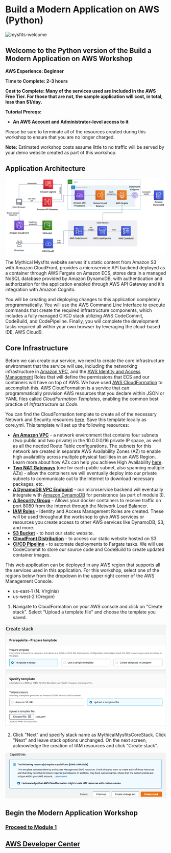 # Build a Modern Application on AWS (Python)

![mysfits-welcome](/images/module-1/mysfits-welcome.png)

## Welcome to the **Python** version of the Build a Modern Application on AWS Workshop

**AWS Experience: Beginner**

**Time to Complete: 2-3 hours**

**Cost to Complete: Many of the services used are included in the AWS Free Tier. For those that are not, the sample application will cost, in total, less than $1/day.**

**Tutorial Prereqs:**

* **An AWS Account and Administrator-level access to it**

Please be sure to terminate all of the resources created during this workshop to ensure that you are no longer charged.

**Note:**  Estimated workshop costs assume little to no traffic will be served by your demo website created as part of this workshop.

## Application Architecture

![Application Architecture](/images/arch-diagram.png)

The Mythical Mysfits website serves it's static content from Amazon S3 with Amazon CloudFront, provides a microservice API backend deployed as a container through AWS Fargate on Amazon ECS, stores data in a managed NoSQL database provided by Amazon DynamoDB, with authentication and authorization for the application enabled through AWS API Gateway and it's integration with Amazon Cognito.

You will be creating and deploying changes to this application completely programmatically. You will use the AWS Command Line Interface to execute commands that create the required infrastructure components, which includes a fully managed CI/CD stack utilizing AWS CodeCommit, CodeBuild, and CodePipeline.  Finally, you will complete the development tasks required all within your own browser by leveraging the cloud-based IDE, AWS Cloud9.

## Core Infrastructure

Before we can create our service, we need to create the core infrastructure environment that the service will use, including the networking infrastructure in [Amazon VPC](https://aws.amazon.com/vpc/), and the [AWS Identity and Access Management](https://aws.amazon.com/iam/) Roles that will define the permissions that ECS and our containers will have on top of AWS.  We have used [AWS CloudFormation](https://aws.amazon.com/cloudformation/) to accomplish this. AWS CloudFormation is a service that can programmatically provision AWS resources that you declare within JSON or YAML files called *CloudFormation Templates*, enabling the common best practice of *Infrastructure as Code*.  

You can find the CloudFormation template to create all of the necessary Network and Security resources [here](module-2/cfn/core.yml). Save this template locally as core.yml. This template will set up the following resources:

* [**An Amazon VPC**](https://aws.amazon.com/vpc/) - a network environment that contains four subnets (two public and two private) in the 10.0.0.0/16 private IP space, as well as all the needed Route Table configurations.  The subnets for this network are created in separate AWS Availability Zones (AZ) to enable high availability across multiple physical facilities in an AWS Region. Learn more about how AZs can help you achieve High Availability [here](https://docs.aws.amazon.com/AmazonRDS/latest/UserGuide/Concepts.RegionsAndAvailabilityZones.html).
* [**Two NAT Gateways**](https://docs.aws.amazon.com/vpc/latest/userguide/vpc-nat-gateway.html) (one for each public subnet, also spanning multiple AZs) - allow the containers we will eventually deploy into our private subnets to communicate out to the Internet to download necessary packages, etc.
* [**A DynamoDB VPC Endpoint**](https://docs.aws.amazon.com/amazondynamodb/latest/developerguide/vpc-endpoints-dynamodb.html) - our microservice backend will eventually integrate with [Amazon DynamoDB](https://aws.amazon.com/dynamodb/) for persistence (as part of module 3).
* [**A Security Group**](https://docs.aws.amazon.com/vpc/latest/userguide/VPC_SecurityGroups.html) - Allows your docker containers to receive traffic on port 8080 from the Internet through the Network Load Balancer.
* [**IAM Roles**](https://docs.aws.amazon.com/IAM/latest/UserGuide/id_roles.html) - Identity and Access Management Roles are created. These will be used throughout the workshop to give AWS services or resources you create access to other AWS services like DynamoDB, S3, and more.
* [**S3 Bucket**](https://docs.aws.amazon.com/AmazonS3/latest/dev/WebsiteHosting.html) - to host our static website.
* [**CloudFront Distribution**](https://docs.aws.amazon.com/AmazonCloudFront/latest/DeveloperGuide/distribution-overview.html) - to access our static website hosted on S3.
* [**CI/CD Pipeline**](https://docs.aws.amazon.com/AmazonECS/latest/developerguide/ecs-cd-pipeline.html) - to automate deployments to Fargate tasks. We will use CodeCommit to store our source code and CodeBuild to create updated container images.

This web application can be deployed in any AWS region that supports all the services used in this application. For this workshop, select one of the regions below from the dropdown in the upper right corner of the AWS Management Console.

* us-east-1 (N. Virginia)
* us-west-2 (Oregon)

1. Navigate to CloudFormation on your AWS console and click on "Create stack". Select "Upload a template file" and choose the template you saved.

![cfn-upload-template](/images/cfn-upload-template.png)

2. Click "Next" and specify stack name as MythicalMysfitsCoreStack. Click "Next" and leave stack options unchanged. On the next screen, acknowledge the creation of IAM resources and click "Create stack".

![cfn-create-stack](/images/cfn-create-stack.png)

## Begin the Modern Application Workshop

### [Proceed to Module 1](/module-1)

## [AWS Developer Center](https://developer.aws)
